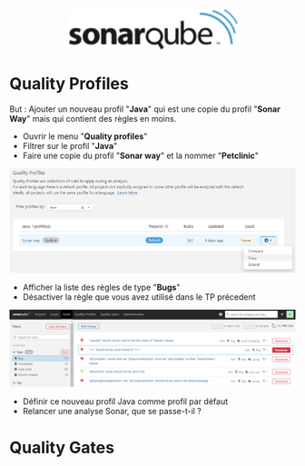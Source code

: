 <center><img src="images/sonarqube.png" alt="Sonarqube" width="300"/></center>

# Quality Profiles
But : Ajouter un nouveau profil "**Java**" qui est une copie du profil "**Sonar Way**" mais qui contient des règles en moins.   

- Ouvrir le menu "**Quality profiles**"  
- Filtrer sur le profil "**Java**"   
- Faire une copie du profil "**Sonar way**" et la nommer "**Petclinic**"

<center><img src="images/sonar3.png" alt="Sonarqube" width="1042"/></center>

- Afficher la liste des règles de type "**Bugs**"
- Désactiver la règle que vous avez utilisé dans le TP précedent

<center><img src="images/sonar4.png" alt="Sonarqube" width="1042"/></center>

- Définir ce nouveau profil Java comme profil par défaut
- Relancer une analyse Sonar, que se passe-t-il ?


# Quality Gates